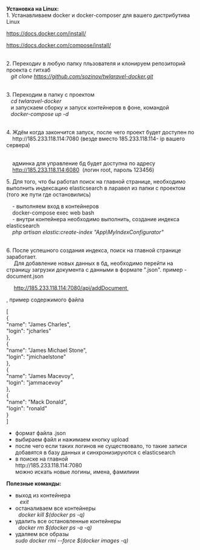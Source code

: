 
<p><strong>Установка на Linux:</strong><br />1. Устанавливаем docker и docker-composer для вашего дистрибутива Linux</p>
<p><a href="https://docs.docker.com/install/">https://docs.docker.com/install/</a></p>
<p><a href="https://docs.docker.com/compose/install/">https://docs.docker.com/compose/install/</a></p>
<p><br />2. Переходиv в любую папку пльзователя и клонируем репозиторий проекта с гитхаб<br />&nbsp; &nbsp;<em>git clone <a href="https://github.com/sozinov/twlaravel-docker.git">https://github.com/sozinov/twlaravel-docker.git</a></em></p>
<p><br />3. Переходим в папку с проектом<br />&nbsp;<em> &nbsp;cd twlaravel-docker</em><br />&nbsp; &nbsp;и запускаем сборку и запуск контейнеров в фоне, командой<br />&nbsp; &nbsp;<em>docker-compose up -d</em></p>
<p><br />4. Ждём когда закончится запуск, после чего проект будет доступен по <br />&nbsp; &nbsp; http://185.233.118.114:7080 (везде вместо 185.233.118.114- ip вашего сервера)<br />&nbsp; &nbsp;</p>
<p>&nbsp; &nbsp; админка для управление бд будет доступна по адресу<br />&nbsp; &nbsp; <a href="http://185.233.118.114:6080">http://185.233.118.114:6080</a>&nbsp; (логин root, пароль 123456)</p>
<p>5. Для того, что бы работал поиск на главной странице, необходимо выполнить индексацию elasticsearch в ларавел из папки с проектом (того же пути где остановились)</p>
<p>&nbsp; &nbsp; - выполняем вход в контейнеров<br />&nbsp; &nbsp; docker-compose exec web bash<br />&nbsp; &nbsp; - внутри контейнера необходимо выполнить, создание индекса elasticsearch<br /><em>&nbsp; &nbsp; php artisan elastic:create-index "App\MyIndexConfigurator"</em></p>
<p><br />6. После успешного создания индекса, поиск на главной странице заработает.&nbsp;<br />&nbsp; &nbsp; &nbsp;Для добавление новых данных в бд, необходимо перейти на страницу загрузки документа с данными в формате ".json". пример -&nbsp; document.json</p>
<p>&nbsp; &nbsp; &nbsp;<a href="http://185.233.118.114:7080/api/addDocument">http://185.233.118.114:7080/api/addDocument&nbsp;</a>&nbsp;</p>
<p>, пример содержимого файла</p>
<p>[<br />{<br />"name": "James Charles",<br />"login": "jcharles"<br />},<br />{<br />"name": "James Michael Stone",<br />"login": "jmichaelstone"<br />},<br />{<br />"name": "James Macevoy",<br />"login": "jammacevoy"<br />},<br />{<br />"name": "Mack Donald",<br />"login": "ronald"<br />}<br />]</p>
<ul>
<li>формат файла .json</li>
<li>выбираем файл и нажимаем кнопку upload</li>
<li>после чего если таких логинов не существовало, то такие записи добавятся в базу данных и синхронизируются с elasticsearch</li>
<li>в поиске на главной<br />http://185.233.118.114:7080<br />можно искать новые логины, имена, фамилиии</li>
</ul>
<p><strong>Полезные команды:</strong></p>
<ul>
<li>выход из контейнера<br /><em>&nbsp; &nbsp;exit</em>&nbsp;</li>
<li>останаливаем все контейнеры<br /><em>&nbsp; docker kill $(docker ps -q)</em></li>
<li>удалить все остановленные контейнеры <br /><em>&nbsp; docker rm $(docker ps -a -q)</em><em></em></li>
<li>удаляем все образы<br /><em>sudo docker rmi --force $(docker images -q)</em></li>
</ul>
